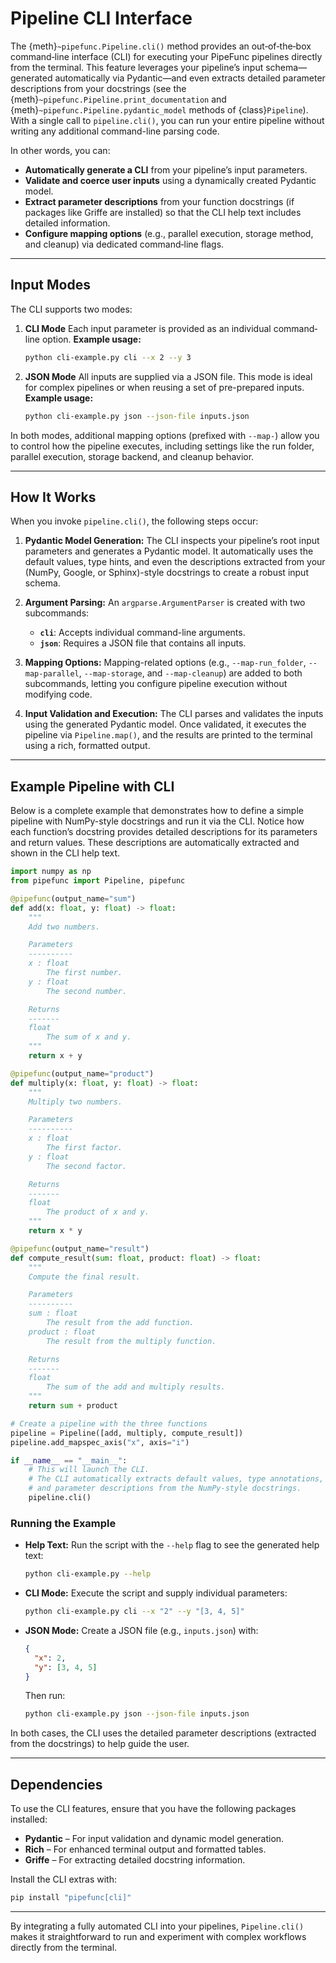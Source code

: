 # Pipeline CLI Interface

The {meth}`~pipefunc.Pipeline.cli()` method provides an out‐of‐the‐box command‐line interface (CLI) for executing your PipeFunc pipelines directly from the terminal.
This feature leverages your pipeline’s input schema—generated automatically via Pydantic—and even extracts detailed parameter descriptions from your docstrings (see the {meth}`~pipefunc.Pipeline.print_documentation` and {meth}`~pipefunc.Pipeline.pydantic_model` methods of {class}`Pipeline`).
With a single call to `pipeline.cli()`, you can run your entire pipeline without writing any additional command-line parsing code.

In other words, you can:

- **Automatically generate a CLI** from your pipeline’s input parameters.
- **Validate and coerce user inputs** using a dynamically created Pydantic model.
- **Extract parameter descriptions** from your function docstrings (if packages like Griffe are installed) so that the CLI help text includes detailed information.
- **Configure mapping options** (e.g., parallel execution, storage method, and cleanup) via dedicated command‐line flags.

---

## Input Modes

The CLI supports two modes:

1. **CLI Mode**
   Each input parameter is provided as an individual command‐line option.
   **Example usage:**

   ```bash
   python cli-example.py cli --x 2 --y 3
   ```

2. **JSON Mode**
   All inputs are supplied via a JSON file. This mode is ideal for complex pipelines or when reusing a set of pre-prepared inputs.
   **Example usage:**

   ```bash
   python cli-example.py json --json-file inputs.json
   ```

In both modes, additional mapping options (prefixed with `--map-`) allow you to control how the pipeline executes, including settings like the run folder, parallel execution, storage backend, and cleanup behavior.

---

## How It Works

When you invoke `pipeline.cli()`, the following steps occur:

1. **Pydantic Model Generation:**
   The CLI inspects your pipeline’s root input parameters and generates a Pydantic model. It automatically uses the default values, type hints, and even the descriptions extracted from your (NumPy, Google, or Sphinx)-style docstrings to create a robust input schema.

2. **Argument Parsing:**
   An `argparse.ArgumentParser` is created with two subcommands:

   - **`cli`**: Accepts individual command-line arguments.
   - **`json`**: Requires a JSON file that contains all inputs.

3. **Mapping Options:**
   Mapping-related options (e.g., `--map-run_folder`, `--map-parallel`, `--map-storage`, and `--map-cleanup`) are added to both subcommands, letting you configure pipeline execution without modifying code.

4. **Input Validation and Execution:**
   The CLI parses and validates the inputs using the generated Pydantic model. Once validated, it executes the pipeline via `Pipeline.map()`, and the results are printed to the terminal using a rich, formatted output.

---

## Example Pipeline with CLI

Below is a complete example that demonstrates how to define a simple pipeline with NumPy-style docstrings and run it via the CLI.
Notice how each function’s docstring provides detailed descriptions for its parameters and return values. These descriptions are automatically extracted and shown in the CLI help text.

```python
import numpy as np
from pipefunc import Pipeline, pipefunc

@pipefunc(output_name="sum")
def add(x: float, y: float) -> float:
    """
    Add two numbers.

    Parameters
    ----------
    x : float
        The first number.
    y : float
        The second number.

    Returns
    -------
    float
        The sum of x and y.
    """
    return x + y

@pipefunc(output_name="product")
def multiply(x: float, y: float) -> float:
    """
    Multiply two numbers.

    Parameters
    ----------
    x : float
        The first factor.
    y : float
        The second factor.

    Returns
    -------
    float
        The product of x and y.
    """
    return x * y

@pipefunc(output_name="result")
def compute_result(sum: float, product: float) -> float:
    """
    Compute the final result.

    Parameters
    ----------
    sum : float
        The result from the add function.
    product : float
        The result from the multiply function.

    Returns
    -------
    float
        The sum of the add and multiply results.
    """
    return sum + product

# Create a pipeline with the three functions
pipeline = Pipeline([add, multiply, compute_result])
pipeline.add_mapspec_axis("x", axis="i")

if __name__ == "__main__":
    # This will launch the CLI.
    # The CLI automatically extracts default values, type annotations,
    # and parameter descriptions from the NumPy-style docstrings.
    pipeline.cli()
```

### Running the Example

- **Help Text:**
  Run the script with the `--help` flag to see the generated help text:

  ```bash
  python cli-example.py --help
  ```

- **CLI Mode:**
  Execute the script and supply individual parameters:

  ```bash
  python cli-example.py cli --x "2" --y "[3, 4, 5]"
  ```

- **JSON Mode:**
  Create a JSON file (e.g., `inputs.json`) with:

  ```json
  {
    "x": 2,
    "y": [3, 4, 5]
  }
  ```

  Then run:

  ```bash
  python cli-example.py json --json-file inputs.json
  ```

In both cases, the CLI uses the detailed parameter descriptions (extracted from the docstrings) to help guide the user.

---

## Dependencies

To use the CLI features, ensure that you have the following packages installed:

- **Pydantic** – For input validation and dynamic model generation.
- **Rich** – For enhanced terminal output and formatted tables.
- **Griffe** – For extracting detailed docstring information.

Install the CLI extras with:

```bash
pip install "pipefunc[cli]"
```

---

By integrating a fully automated CLI into your pipelines, `Pipeline.cli()` makes it straightforward to run and experiment with complex workflows directly from the terminal.
